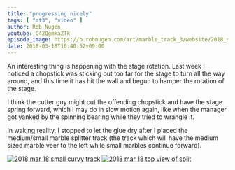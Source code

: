 ```yaml
---
title: "progressing nicely"
tags: [ "mt3", "video" ]
author: Rob Nugen
youtube: C42QgmkaZTk
episode_image: https://b.robnugen.com/art/marble_track_3/website/2018_sep_02_mt3_placeholder.png
date: 2018-03-18T16:40:52+09:00
---
```


An interesting thing is happening with the stage rotation.  Last week I noticed
a chopstick was sticking out too far for the stage to turn all the way
around, and this time it has hit the wall and begun to hamper the
rotation of the stage.

I think the cutter guy might cut the offending chopstick and have the
stage spring forward, which I may do in slow motion again, like when
the manager got yanked by the spinning bearing while they tried to
wrangle it.

In waking reality, I stopped to let the glue dry after I placed the
medium/small marble splitter track (the track which will have the
medium sized marble veer to the left while small marbles continue
forward).

[![2018 mar 18 small curvy track](//b.robnugen.com/art/marble_track_3/construction/2018/thumbs/2018_mar_18_small_curvy_track.jpg)](//b.robnugen.com/art/marble_track_3/construction/2018/2018_mar_18_small_curvy_track.jpg)
[![2018 mar 18 top view of split](//b.robnugen.com/art/marble_track_3/construction/2018/thumbs/2018_mar_18_top_view_of_split.jpg)](//b.robnugen.com/art/marble_track_3/construction/2018/2018_mar_18_top_view_of_split.jpg)
